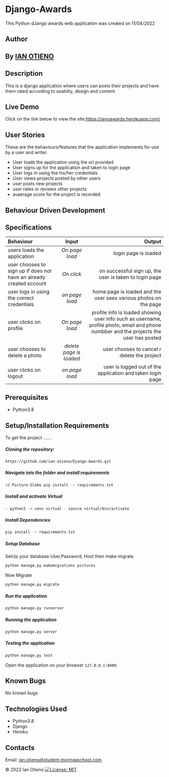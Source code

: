 # Django-Awards
This Python dJango awards web application was created on 11/04/2022

 ## Author
## By **[ IAN OTIENO](https://github.com/ian-otieno)**

## Description
This is a django application where users can posts their projects and have them rated according to usabilty, design and content

## Live Demo
Click on the link below to view the site;https://ianoawards.herokuapp.com/

## User Stories
These are the behaviours/features that the application implements for use by a user and writer.

* User loads the application using the url provided
* User signs up for the application and taken to login page
* User logs in using the his/her credentials
* User views projects posted by other users
* user posts new projects
* user rates or reviews other projects 
* avaerage score for the project is recorded




## Behaviour Driven Development
## Specifications
| Behaviour | Input | Output |
| :---------------- | :---------------: | ------------------: |
| users loads the application | *On page load* | login page is loaded |
| user chooses to sign up if does not have an already created sccount | *On  click* | on successful sign up, the user is taken to login page|
| user logs in using the correct credentials | *on page load* | home page is loaded and the user sees various photos on the page |
| user clicks on profile| *On page load* | profile info is loaded showing user info such as username, profile photo, email and phone numbber and the projects the user has posted|
|user chooses to delete a photo| *delete page is loaded*| user chooses to cancel r delete the project|
| user clicks on logout  | *on page load* | user is logged out of the application and taken login page |



## Prerequisites
* Python3.8

## Setup/Installation Requirements
To get the project .......  
  
##### Cloning the repository:  
 ```bash 
 https://github.com/ian-otieno/Django-Awards.git 
```
##### Navigate into the folder and install requirements  
 ```bash 
cd Picture-Globe pip install -r requirements.txt 
```
##### Install and activate Virtual  
 ```bash 
- python3 -m venv virtual - source virtual/bin/activate  
```  
##### Install Dependencies  
 ```bash 
 pip install -r requirements.txt 
```  
 ##### Setup Database  
  SetUp your database User,Password, Host then make migrate  
 ```bash 
python manage.py makemigrations pictures 
 ``` 
 Now Migrate  
 ```bash 
 python manage.py migrate 
```
##### Run the application  
 ```bash 
 python manage.py runserver 
``` 
##### Running the application  
 ```bash 
 python manage.py server 
```
##### Testing the application  
 ```bash 
 python manage.py test 
```
Open the application on your browser `127.0.0.1:8000`.  
  
  
## Known Bugs

No known bugs

## Technologies Used
- Python3.8
- Django
- Heroku

## Contacts
Email: ian.otieno@student.moringaschool.com

 &#169; 2022 Ian Otieno
[![License: MIT](https://img.shields.io/badge/License-MIT-yellow.svg)](https://opensource.org/licenses/MIT)